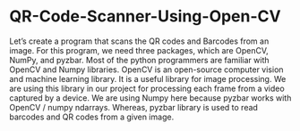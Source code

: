 # QR-Code-Scanner-Using-Open-CV
Let’s create a program that scans the QR codes and Barcodes from an image. For this program, we need three packages, which are OpenCV, NumPy, and pyzbar. Most of the python programmers are familiar with OpenCV and Numpy libraries. OpenCV is an open-source computer vision and machine learning library. It is a useful library for image processing. We are using this library in our project for processing each frame from a video captured by a device. We are using Numpy here because pyzbar works with OpenCV / numpy ndarrays. Whereas, pyzbar library is used to read barcodes and QR codes from a given image.
